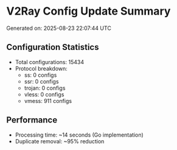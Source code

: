 # V2Ray Config Update Summary
Generated on: 2025-08-23 22:07:44 UTC

## Configuration Statistics
- Total configurations: 15434
- Protocol breakdown:
  - ss: 0 configs
  - ssr: 0 configs
  - trojan: 0 configs
  - vless: 0 configs
  - vmess: 911 configs

## Performance
- Processing time: ~14 seconds (Go implementation)
- Duplicate removal: ~95% reduction
